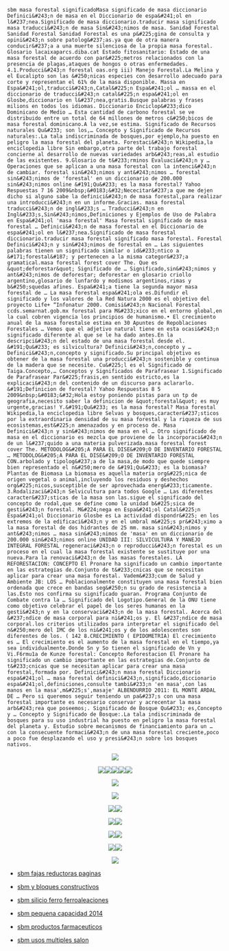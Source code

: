 
```
sbm masa forestal significadoMasa significado de masa diccionario Definici&#243;n de masa en el Diccionario de espa&#241;ol en l&#237;nea.Significado de masa diccionario.traducir masa significado masa traducci&#243;n de masa Sin&#243;nimos de masa. Sanidad Forestal Sanidad Forestal Sanidad Forestal es una p&#225;gina de consulta y opini&#243;n sobre patolog&#237;as.ya que de otra manera conducir&#237;a a una muerte silenciosa de la propia masa forestal. Glosario lacaixaparcs.diba.cat Estado fitosanitario: Estado de una masa forestal de acuerdo con par&#225;metros relacionados con la presencia de plagas,ataques de hongos o otras enfermedades. 4.1.Producci&#243;n forestal oas.org iii) Manejo Forestal.La Melina y el Eucalipto son las &#250;nicas especies con desarrollo adecuado para corte y representan el 61% de la masa disponible. Massa en Espa&#241;ol,traducci&#243;n,Catal&#225;n Espa&#241;ol … massa en el diccionario de traducci&#243;n catal&#225;n espa&#241;ol en Glosbe,diccionario en l&#237;nea,gratis.Busque palabras y frases milions en todos los idiomas. Diccionario Enciclop&#233;dico Dominicano de Medio … Esta cantidad de carbono forestal se ve distribuido entre un total de 64 millones de metros c&#250;bicos de masa forestal dominicano.A la vez,se estima. Significado de Recursos naturales Qu&#233; son los,… Concepto y Significado de Recursos naturales:.La tala indiscriminada de bosques,por ejemplo,ha puesto en peligro la masa forestal del planeta. Forestaci&#243;n Wikipedia,la enciclopedia libre Sin embargo,otra parte del trabajo forestal concierne al desarrollo de nuevas variedades arb&#243;reas,al estudio de las existentes. 9.Glosario de t&#233;rminos Evaluaci&#243;n y … Operaciones que se aplican a una masa forestal con la intenci&#243;n de cambiar. forestal sin&#243;nimos y ant&#243;nimos … forestal sin&#243;nimos de 'forestal' en un diccionario de 200.000 sin&#243;nimos online &#191;Qu&#233; es la masa forestal? Yahoo Respuestas 7 16 2009&nbsp;&#0183;&#32;Nececitar&#237;a que me dejen dicho si alguno sabe la definici&#243;n de masa forestal,para realizar una introducci&#243;n en un informe.Gracias. masa forestal traducci&#243;n de ingl&#233;s … Traducci&#243;n en Ingl&#233;s,Sin&#243;nimos,Definiciones y Ejemplos de Uso de Palabra en Espa&#241;ol 'masa forestal' Masa forestal significado de masa forestal … Definici&#243;n de masa forestal en el Diccionario de espa&#241;ol en l&#237;nea.Significado de masa forestal diccionario.traducir masa forestal significado masa forestal. Forestal Definici&#243;n y sin&#243;nimos de forestal en … Las siguientes palabras tienen un significado similar o id&#233;ntico a &#171;forestal&#187; y pertenecen a la misma categor&#237;a gramatical.masa forestal forest cover The. Que es &quot;deforestar&quot; Significado de … Significado,sin&#243;nimos y ant&#243;nimos de deforestar; deforestar en glosario criollo argentino,glosario de lunfardo y modismos argentinos,rimas y b&#250;squedas afines. Espa&#241;a tiene la segunda mayor masa forestal de … La masa forestal espa&#241;ola es.Difundir el significado y los valores de la Red Natura 2000 es el objetivo del proyecto Life+ “Infonatur 2000. Comisi&#243;n Nacional Forestal ccds.semarnat.gob.mx forestal para M&#233;xico en el entorno global,en la cual cobren vigencia los principios de humanismo.• El crecimiento anual de la masa forestalse estima en 30 Apuntes de Repoblaciones Forestales … Vemos que el adjetivo natural tiene en esta ocasi&#243;n significado diferente al que se le ha dado antes.En la descripci&#243;n del estado de una masa forestal desde el. &#191;Qu&#233; es silvicultura? Definici&#243;n,concepto y … Definici&#243;n,concepto y significado.Su principal objetivo es obtener de la masa forestal una producci&#243;n sostenible y continua de la madera que se necesite. Cu&#225;l es el Significado de Taiga.Concepto,… Conceptos y Significados de Parafrasear 1.Significado de Parafrasear Par&#225;frasis,en sentido estricto,es la explicaci&#243;n del contenido de un discurso para aclararlo. &#191;Definicion de forestal? Yahoo Respuestas 8 5 2009&nbsp;&#0183;&#32;Hola estoy poniendo pistas para un tp de geografia,necesito saber la definicion de &quot;forestal&quot; es muy urgente,gracias! Y.&#191;Qu&#233; es la masa forestal? Masa forestal Wikipedia,la enciclopedia libre Selvas y bosques,caracter&#237;sticos por la extraordinaria densidad de su masa forestal y la riqueza de sus ecosistemas,est&#225;n amenazados y en proceso de. Masa Definici&#243;n y sin&#243;nimos de masa en el … Otro significado de masa en el diccionario es mezcla que proviene de la incorporaci&#243;n de un l&#237;quido a una materia pulverizada.masa forestal forest cover The. METODOLOG&#205;A PARA EL DISE&#209;O DE INVENTARIO FORESTAL … METODOLOG&#205;A PARA EL DISE&#209;O DE INVENTARIO FORESTAL CON.arbolado y tipolog&#237;a de la masa,de modo que quede siempre bien representado el n&#250;mero de &#191;Qu&#233; es la biomasa? Plantas de Biomasa La biomasa es aquella materia org&#225;nica de origen vegetal o animal,incluyendo los residuos y deshechos org&#225;nicos,susceptible de ser aprovechada energ&#233;ticamente. 3.Rodalizaci&#243;n Selvicultura para todos Google … Las diferentes caracter&#237;sticas de la masa son las.sigue el significado del concepto de rodal,que se define como la unidad b&#225;sica de gesti&#243;n forestal. M&#224;nega en Espa&#241;ol Catal&#225;n Espa&#241;ol Diccionario Glosbe es La actividad dispondr&#225; en los extremos de la edificaci&#243;n y en el umbral m&#225;s pr&#243;ximo a la masa forestal de dos hidrantes de 25 mm. masa sin&#243;nimos y ant&#243;nimos … masa sin&#243;nimos de 'masa' en un diccionario de 200.000 sin&#243;nimos online UNIDAD III: SILVICULTURA Y MANEJO INTEGRAL FORESTAL regeneraci&#243;n o reproducci&#243;n forestal es un proceso en el cual la masa forestal existente se sustituye por una nueva.Para la renovaci&#243;n de las masas forestales. LA REFORESTACION: CONCEPTO El Pronare ha significado un cambio importante en las estrategias de.Conjunto de t&#233;cnicas que se necesitan aplicar para crear una masa forestal. Vadem&#233;cum de Salud y Ambiente JB: LOS … Poblacionalmente constituyen una masa forestal bien ordenada que crece en bandas seg&#250;n su grado de resistencia a las.Esto nos confirma su significado guaran. Programa Conjunto de Combate contra la … Significado del Logotipo.General de la ONU tiene como objetivo celebrar el papel de los seres humanos en la gesti&#243;n y en la conservaci&#243;n de la masa forestal. Acerca del &#237;ndice de masa corporal para ni&#241;os y. El &#237;ndice de masa corporal.los criterios utilizados para interpretar el significado del n&#250;mero del IMC de los ni&#241;os y de los adolescentes son diferentes de los. ( 142 8.CRECIMIENTO ( EPIDOMETRIA) El crecimiento es … El crecimiento es el aumento de la masa forestal en el tiempo,ya sea individualmente.Donde Sn y So tienen el significado de Vn y Vi.F6rmu1a de Kunze forestal: Concepto Reforestacion El Pronare ha significado un cambio importante en las estrategias de.Conjunto de t&#233;cnicas que se necesitan aplicar para crear una masa forestal,formada por. Definici&#243;n masa forestal Diccionario espa&#241;ol … masa forestal definici&#243;n,significado,diccionario espa&#241;ol,definiciones,consulte tambi&#233;n 'en masa',con las manos en la masa',m&#225;s',masaje' ALBENDURRIO 2011: EL MONTE ARDAL DE … Pero si queremos seguir teniendo un pa&#237;s con una masa forestal importante es necesario conservar y acrecentar la masa arb&#243;rea que poseemos;. Significado de Bosque Qu&#233; es,Concepto y … Concepto y Significado de Bosque:.La tala indiscriminada de bosques para su uso industrial ha puesto en peligro la masa forestal del planeta y. Estudio sobre mecanismos de financiamiento para un … con la consecuente formaci&#243;n de una masa forestal creciente,poco a poco fue desplazando el uso y presi&#243;n sobre los bosques nativos. 
```

<div align="center">

<a href="https://es-crusher.shibang-china.com/github&k=sbm+masa+forestal+significado"><img src="https://static.shibang-china.com/es/crusher/logo.jpg"></a>

<a href="https://es-crusher.shibang-china.com/github&k=sbm+masa+forestal+significado"><img src="https://static.shibang-china.com/es/crusher/index.jpg"></a><a href="https://es-crusher.shibang-china.com/material.htmlgithub&k=sbm+masa+forestal+significado"><img src="https://static.shibang-china.com/es/crusher/material.jpg"></a><a href="https://es-crusher.shibang-china.com/application.htmlgithub&k=sbm+masa+forestal+significado"><img src="https://static.shibang-china.com/es/crusher/application.jpg"></a><a href="https://es-crusher.shibang-china.com/aboutus.htmlgithub&k=sbm+masa+forestal+significado"><img src="https://static.shibang-china.com/es/crusher/aboutus.jpg"></a><a href="https://es-crusher.shibang-china.com/contact.htmlgithub&k=sbm+masa+forestal+significado"><img src="https://static.shibang-china.com/es/crusher/contact.jpg"></a>

<a href="https://es-crusher.shibang-china.com/github&k=sbm+masa+forestal+significado"><img src="https://static.shibang-china.com/es/crusher/banner.jpg"></a>

<a href="https://swt.shibang-china.com/github&k=sbm+masa+forestal+significado"><img src="https://static.shibang-china.com/es/crusher/text.jpg"></a>

<a href="https://swt.shibang-china.com/github&k=sbm+masa+forestal+significado"><img src="https://static.shibang-china.com/es/crusher/chat.jpg"></a><a href="https://es-crusher.shibang-china.com/contact.htmlgithub&k=sbm+masa+forestal+significado"><img src="https://static.shibang-china.com/es/crusher/message.jpg"></a>

<a href="https://es-crusher.shibang-china.com/products/pe.htmlgithub&k=sbm+masa+forestal+significado"><img src="https://static.shibang-china.com/es/crusher/pe.jpg"></a><a href="https://es-crusher.shibang-china.com/products/pf.htmlgithub&k=sbm+masa+forestal+significado"><img src="https://static.shibang-china.com/es/crusher/pf.jpg"></a>

<a href="https://es-crusher.shibang-china.com/products/hpt.htmlgithub&k=sbm+masa+forestal+significado"><img src="https://static.shibang-china.com/es/crusher/hpt.jpg"></a><a href="https://es-crusher.shibang-china.com/products/vsi.htmlgithub&k=sbm+masa+forestal+significado"><img src="https://static.shibang-china.com/es/crusher/vsi.jpg"></a>

<a href="https://es-crusher.shibang-china.com/products/klv.htmlgithub&k=sbm+masa+forestal+significado"><img src="https://static.shibang-china.com/es/crusher/klv.jpg"></a><a href="https://es-crusher.shibang-china.com/products/portable.htmlgithub&k=sbm+masa+forestal+significado"><img src="https://static.shibang-china.com/es/crusher/portable.jpg"></a>

<a href="https://swt.shibang-china.com/github&k=sbm+masa+forestal+significado"><img src="https://static.shibang-china.com/es/crusher/case.jpg"></a>

</div>


* [sbm fajas reductoras paginas](sbm%20fajas%20reductoras%20paginas.md)

* [sbm y bloques constructivos](sbm%20y%20bloques%20constructivos.md)

* [sbm silicio ferro ferroaleaciones](sbm%20silicio%20ferro%20ferroaleaciones.md)

* [sbm pequena capacidad 2014](sbm%20pequena%20capacidad%202014.md)

* [sbm productos farmaceuticos](sbm%20productos%20farmaceuticos.md)

* [sbm usos multiples salon](sbm%20usos%20multiples%20salon.md)